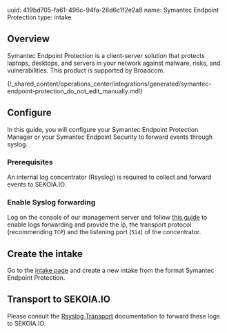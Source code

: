 uuid: 419bd705-fa61-496c-94fa-28d6c1f2e2a8
name: Symantec Endpoint Protection
type: intake

## Overview
Symantec Endpoint Protection is a client-server solution that protects laptops, desktops, and servers in your network against malware, risks, and vulnerabilities.
This product is supported by Broadcom.

{!_shared_content/operations_center/integrations/generated/symantec-endpoint-protection_do_not_edit_manually.md!}

## Configure

In this guide, you will configure your Symantec Endpoint Protection Manager or your Symantec Endpoint Security to forward events through syslog.

### Prerequisites

An internal log concentrator (Rsyslog) is required to collect and forward events to SEKOIA.IO.

### Enable Syslog forwarding

Log on the console of our management server and follow [this guide](https://techdocs.broadcom.com/us/en/symantec-security-software/endpoint-security-and-management/endpoint-protection/all/Monitoring-Reporting-and-Enforcing-Compliance/viewing-logs-v7522439-d37e464/exporting-data-to-a-syslog-server-v8442743-d15e1107.html) to enable logs forwarding and provide the ip, the transport protocol (recommending `TCP`) and the listening port (`514`) of the concentrator.

## Create the intake

Go to the [intake page](https://app.sekoia.io/operations/intakes) and create a new intake from the format Symantec Endpoint Protection.


## Transport to SEKOIA.IO

Please consult the [Rsyslog Transport](../../../ingestion_methods/rsyslog/) documentation to forward these logs to SEKOIA.IO.
